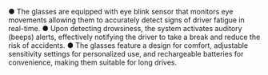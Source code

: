 ● The glasses are equipped with eye blink sensor that monitors eye movements allowing them to accurately 
detect signs of driver fatigue in real-time. 
● Upon detecting drowsiness, the system activates auditory (beeps) alerts, effectively notifying the driver to 
take a break and reduce the risk of accidents. 
● The glasses feature a design for comfort, adjustable sensitivity settings for personalized use, and 
rechargeable batteries for convenience, making them suitable for long drives. 

